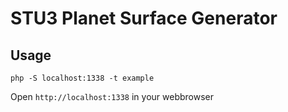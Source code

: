 STU3 Planet Surface Generator
=============================

Usage
-----

`php -S localhost:1338 -t example`

Open `http://localhost:1338` in your webbrowser
